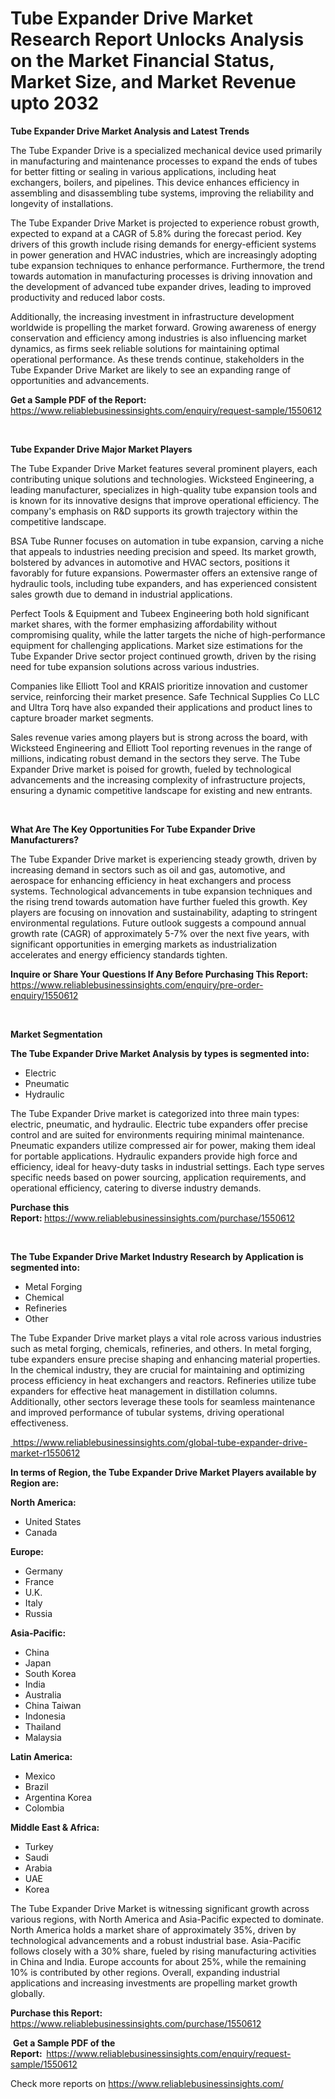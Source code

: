 <p><h1>Tube Expander Drive Market Research Report Unlocks Analysis on the Market Financial Status, Market Size, and Market Revenue upto 2032</h1></p><p><strong>Tube Expander Drive Market Analysis and Latest Trends</strong></p>
<p><p>The Tube Expander Drive is a specialized mechanical device used primarily in manufacturing and maintenance processes to expand the ends of tubes for better fitting or sealing in various applications, including heat exchangers, boilers, and pipelines. This device enhances efficiency in assembling and disassembling tube systems, improving the reliability and longevity of installations.</p><p>The Tube Expander Drive Market is projected to experience robust growth, expected to expand at a CAGR of 5.8% during the forecast period. Key drivers of this growth include rising demands for energy-efficient systems in power generation and HVAC industries, which are increasingly adopting tube expansion techniques to enhance performance. Furthermore, the trend towards automation in manufacturing processes is driving innovation and the development of advanced tube expander drives, leading to improved productivity and reduced labor costs.</p><p>Additionally, the increasing investment in infrastructure development worldwide is propelling the market forward. Growing awareness of energy conservation and efficiency among industries is also influencing market dynamics, as firms seek reliable solutions for maintaining optimal operational performance. As these trends continue, stakeholders in the Tube Expander Drive Market are likely to see an expanding range of opportunities and advancements.</p></p>
<p><strong>Get a Sample PDF of the Report:&nbsp;</strong> <a href="https://www.reliablebusinessinsights.com/enquiry/request-sample/1550612?utm_campaign=2280&utm_medium=2&utm_source=Github&utm_content=ia&utm_term=27022025&utm_id=tube-expander-drive">https://www.reliablebusinessinsights.com/enquiry/request-sample/1550612</a></p>
<p>&nbsp;</p>
<p><strong>Tube Expander Drive Major Market Players</strong></p>
<p><p>The Tube Expander Drive Market features several prominent players, each contributing unique solutions and technologies. Wicksteed Engineering, a leading manufacturer, specializes in high-quality tube expansion tools and is known for its innovative designs that improve operational efficiency. The company's emphasis on R&D supports its growth trajectory within the competitive landscape.</p><p>BSA Tube Runner focuses on automation in tube expansion, carving a niche that appeals to industries needing precision and speed. Its market growth, bolstered by advances in automotive and HVAC sectors, positions it favorably for future expansions. Powermaster offers an extensive range of hydraulic tools, including tube expanders, and has experienced consistent sales growth due to demand in industrial applications.</p><p>Perfect Tools & Equipment and Tubeex Engineering both hold significant market shares, with the former emphasizing affordability without compromising quality, while the latter targets the niche of high-performance equipment for challenging applications. Market size estimations for the Tube Expander Drive sector project continued growth, driven by the rising need for tube expansion solutions across various industries.</p><p>Companies like Elliott Tool and KRAIS prioritize innovation and customer service, reinforcing their market presence. Safe Technical Supplies Co LLC and Ultra Torq have also expanded their applications and product lines to capture broader market segments.</p><p>Sales revenue varies among players but is strong across the board, with Wicksteed Engineering and Elliott Tool reporting revenues in the range of millions, indicating robust demand in the sectors they serve. The Tube Expander Drive market is poised for growth, fueled by technological advancements and the increasing complexity of infrastructure projects, ensuring a dynamic competitive landscape for existing and new entrants.</p></p>
<p>&nbsp;</p>
<p><strong>What Are The Key Opportunities For Tube Expander Drive Manufacturers?</strong></p>
<p><p>The Tube Expander Drive market is experiencing steady growth, driven by increasing demand in sectors such as oil and gas, automotive, and aerospace for enhancing efficiency in heat exchangers and process systems. Technological advancements in tube expansion techniques and the rising trend towards automation have further fueled this growth. Key players are focusing on innovation and sustainability, adapting to stringent environmental regulations. Future outlook suggests a compound annual growth rate (CAGR) of approximately 5-7% over the next five years, with significant opportunities in emerging markets as industrialization accelerates and energy efficiency standards tighten.</p></p>
<p><strong>Inquire or Share Your Questions If Any Before Purchasing This Report:</strong> <a href="https://www.reliablebusinessinsights.com/enquiry/pre-order-enquiry/1550612?utm_campaign=2280&utm_medium=2&utm_source=Github&utm_content=ia&utm_term=27022025&utm_id=tube-expander-drive">https://www.reliablebusinessinsights.com/enquiry/pre-order-enquiry/1550612</a></p>
<p>&nbsp;</p>
<p><strong>Market Segmentation</strong></p>
<p><strong>The Tube Expander Drive Market Analysis by types is segmented into:</strong></p>
<p><ul><li>Electric</li><li>Pneumatic</li><li>Hydraulic</li></ul></p>
<p><p>The Tube Expander Drive market is categorized into three main types: electric, pneumatic, and hydraulic. Electric tube expanders offer precise control and are suited for environments requiring minimal maintenance. Pneumatic expanders utilize compressed air for power, making them ideal for portable applications. Hydraulic expanders provide high force and efficiency, ideal for heavy-duty tasks in industrial settings. Each type serves specific needs based on power sourcing, application requirements, and operational efficiency, catering to diverse industry demands.</p></p>
<p><strong>Purchase this Report:&nbsp;</strong><a href="https://www.reliablebusinessinsights.com/purchase/1550612?utm_campaign=2280&utm_medium=2&utm_source=Github&utm_content=ia&utm_term=27022025&utm_id=tube-expander-drive">https://www.reliablebusinessinsights.com/purchase/1550612</a></p>
<p>&nbsp;</p>
<p><strong>The Tube Expander Drive Market Industry Research by Application is segmented into:</strong></p>
<p><ul><li>Metal Forging</li><li>Chemical</li><li>Refineries</li><li>Other</li></ul></p>
<p><p>The Tube Expander Drive market plays a vital role across various industries such as metal forging, chemicals, refineries, and others. In metal forging, tube expanders ensure precise shaping and enhancing material properties. In the chemical industry, they are crucial for maintaining and optimizing process efficiency in heat exchangers and reactors. Refineries utilize tube expanders for effective heat management in distillation columns. Additionally, other sectors leverage these tools for seamless maintenance and improved performance of tubular systems, driving operational effectiveness.</p></p>
<p><a href="https://www.reliablebusinessinsights.com/global-tube-expander-drive-market-r1550612?utm_campaign=2280&utm_medium=2&utm_source=Github&utm_content=ia&utm_term=27022025&utm_id=tube-expander-drive">&nbsp;https://www.reliablebusinessinsights.com/global-tube-expander-drive-market-r1550612</a></p>
<p><strong>In terms of Region, the Tube Expander Drive Market Players available by Region are:</strong></p>
<p>
    <p> <strong> North America: </strong>
        <ul>
            <li>United States</li>
            <li>Canada</li>
        </ul>
        </p> 
    <p> <strong> Europe: </strong>
        <ul>
            <li>Germany</li>
            <li>France</li>
            <li>U.K.</li>
            <li>Italy</li>
            <li>Russia</li>
        </ul>
        </p> 
    <p> <strong> Asia-Pacific: </strong>
        <ul>
            <li>China</li>
            <li>Japan</li>
            <li>South Korea</li>
            <li>India</li>
            <li>Australia</li>
            <li>China Taiwan</li>
            <li>Indonesia</li>
            <li>Thailand</li>
            <li>Malaysia</li>
        </ul>
        </p> 
    <p> <strong> Latin America: </strong>
        <ul>
            <li>Mexico</li>
            <li>Brazil</li>
            <li>Argentina Korea</li>
            <li>Colombia</li>
        </ul>
        </p> 
    <p> <strong> Middle East & Africa: </strong>
        <ul>
            <li>Turkey</li>
            <li>Saudi</li>
            <li>Arabia</li>
            <li>UAE</li>
            <li>Korea</li>
        </ul>
    </p>
    </p>
<p><p>The Tube Expander Drive Market is witnessing significant growth across various regions, with North America and Asia-Pacific expected to dominate. North America holds a market share of approximately 35%, driven by technological advancements and a robust industrial base. Asia-Pacific follows closely with a 30% share, fueled by rising manufacturing activities in China and India. Europe accounts for about 25%, while the remaining 10% is contributed by other regions. Overall, expanding industrial applications and increasing investments are propelling market growth globally.</p></p>
<p><strong>Purchase this Report: </strong><a href="https://www.reliablebusinessinsights.com/purchase/1550612?utm_campaign=2280&utm_medium=2&utm_source=Github&utm_content=ia&utm_term=27022025&utm_id=tube-expander-drive">https://www.reliablebusinessinsights.com/purchase/1550612</a></p>
<p>&nbsp;<strong>Get a Sample PDF of the Report:&nbsp;&nbsp;</strong><a href="https://www.reliablebusinessinsights.com/enquiry/request-sample/1550612?utm_campaign=2280&utm_medium=2&utm_source=Github&utm_content=ia&utm_term=27022025&utm_id=tube-expander-drive">https://www.reliablebusinessinsights.com/enquiry/request-sample/1550612</a></p>
<p><strong></strong></p>
<p>Check more reports on <a href="https://www.reliablebusinessinsights.com/?utm_campaign=2280&utm_medium=2&utm_source=Github&utm_content=ia&utm_term=27022025&utm_id=tube-expander-drive">https://www.reliablebusinessinsights.com/</a></p>